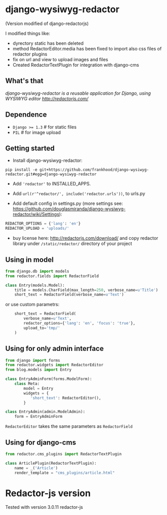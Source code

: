 # django-wysiwyg-redactor

(Version modified of django-redactorjs)

I modified things like:

* dyrectory static has been deleted
* method RedactorEditor.media has been fixed to import also css files of redactor plugins
* fix on url and view to upload images and files
* Created RedactorTextPlugin for integration with django-cms


What's that
-----------

*django-wysiwyg-redactor is a reusable application for Django, using WYSIWYG editor http://redactorjs.com/*

Dependence
-----------

- `Django >= 1.3` # for static files
- `PIL` # for image upload

Getting started
---------------
* Install django-wysiwyg-redactor:

``pip install -e git+https://github.com/frankhood/django-wysiwyg-redactor.git#egg=django-wysiwyg-redactor``

* Add `'redactor'` to INSTALLED_APPS.

* Add `url(r'^redactor/', include('redactor.urls'))`, to urls.py

* Add default config in settings.py (more settings see: <https://github.com/douglasmiranda/django-wysiwyg-redactor/wiki/Settings>):


```python
REDACTOR_OPTIONS = {'lang': 'en'}
REDACTOR_UPLOAD = 'uploads/'
```

* buy license here: http://redactorjs.com/download/ and copy redactor library under `/static/redactor/` directory of your project


Using in model
--------------

```python
from django.db import models
from redactor.fields import RedactorField

class Entry(models.Model):
    title = models.CharField(max_length=250, verbose_name=u'Title')
    short_text = RedactorField(verbose_name=u'Text')
```
or use custom parametrs:
```python
    short_text = RedactorField(
        verbose_name=u'Text',
        redactor_options={'lang': 'en', 'focus': 'true'},
        upload_to='tmp/'
    )
```
Using for only admin interface
-----------------------------
```python
from django import forms
from redactor.widgets import RedactorEditor
from blog.models import Entry

class EntryAdminForm(forms.ModelForm):
    class Meta:
        model = Entry
        widgets = {
           'short_text': RedactorEditor(),
        }

class EntryAdmin(admin.ModelAdmin):
    form = EntryAdminForm
```

`RedactorEditor` takes the same parameters as `RedactorField`


Using for django-cms
-----------------------------
```python
from redactor.cms_plugins import RedactorTextPlugin

class ArticlePlugin(RedactorTextPlugin):
    name = _('Article')
    render_template = "cms_plugins/article.html"

```


# Redactor-js version 
Tested with version 3.0.11 redactor-js

